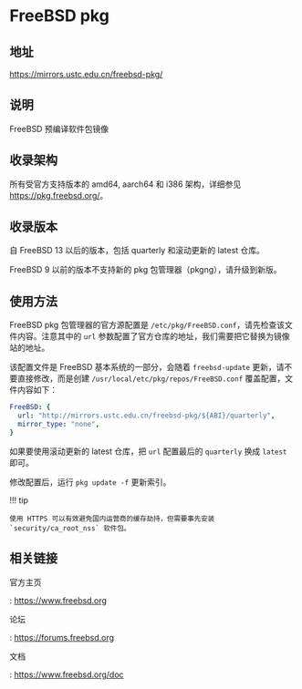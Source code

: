 # FreeBSD pkg

## 地址

<https://mirrors.ustc.edu.cn/freebsd-pkg/>

## 说明

FreeBSD 预编译软件包镜像

## 收录架构

所有受官方支持版本的 amd64, aarch64 和 i386 架构，详细参见 <https://pkg.freebsd.org/>。

## 收录版本

自 FreeBSD 13 以后的版本，包括 quarterly 和滚动更新的 latest 仓库。

FreeBSD 9 以前的版本不支持新的 pkg 包管理器（pkgng），请升级到新版。

## 使用方法

FreeBSD pkg 包管理器的官方源配置是 `/etc/pkg/FreeBSD.conf`，请先检查该文件内容。注意其中的 `url` 参数配置了官方仓库的地址，我们需要把它替换为镜像站的地址。

该配置文件是 FreeBSD 基本系统的一部分，会随着 `freebsd-update` 更新，请不要直接修改，而是创建 `/usr/local/etc/pkg/repos/FreeBSD.conf` 覆盖配置，文件内容如下：

```yaml
FreeBSD: {
  url: "http://mirrors.ustc.edu.cn/freebsd-pkg/${ABI}/quarterly",
  mirror_type: "none",
}
```

如果要使用滚动更新的 latest 仓库，把 `url` 配置最后的 `quarterly` 换成 `latest` 即可。

修改配置后，运行 `pkg update -f` 更新索引。

!!! tip

    使用 HTTPS 可以有效避免国内运营商的缓存劫持，但需要事先安装 `security/ca_root_nss` 软件包。

## 相关链接

官方主页

:   <https://www.freebsd.org>

论坛

:   <https://forums.freebsd.org>

文档

:   <https://www.freebsd.org/doc>
